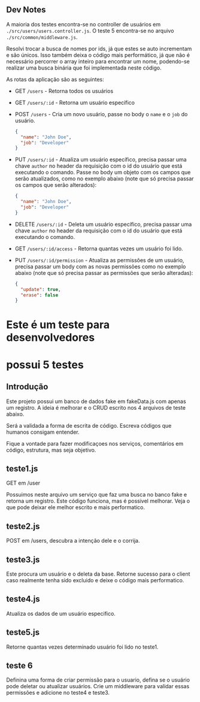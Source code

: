 ## Dev Notes

A maioria dos testes encontra-se no controller de usuários em `./src/users/users.controller.js`. O teste 5 encontra-se no arquivo `./src/common/middleware.js`.

Resolvi trocar a busca de nomes por ids, já que estes se auto incrementam e são únicos. Isso também deixa o código mais performático, já que não é necessário percorrer o array inteiro para encontrar um nome, podendo-se realizar uma busca binária que foi implementada neste código.

As rotas da aplicação são as seguintes:

- GET `/users` - Retorna todos os usuários
- GET `/users/:id` - Retorna um usuário específico
- POST `/users` - Cria um novo usuário, passe no body o `name` e o `job` do usuário.
  ```json
  {
    "name": "John Doe",
    "job": "Developer"
  }
  ```
- PUT `/users/:id` - Atualiza um usuário específico, precisa passar uma chave `author` no header da requisição com o id do usuário que está executando o comando. Passe no body um objeto com os campos que serão atualizados, como no exemplo abaixo (note que só precisa passar os campos que serão alterados):

  ```json
  {
    "name": "John Doe",
    "job": "Developer"
  }
  ```
- DELETE `/users/:id` - Deleta um usuário específico, precisa passar uma chave `author` no header da requisição com o id do usuário que está executando o comando.
- GET `/users/:id/access` - Retorna quantas vezes um usuário foi lido.
- PUT `/users/:id/permission` - Atualiza as permissões de um usuário, precisa passar um body com as novas permissões como no exemplo abaixo (note que só precisa passar as permissões que serão alteradas):

  ```json
  {
    "update": true,
    "erase": false
  }
  ```

# Este é um teste para desenvolvedores

# possui 5 testes

## Introdução

Este projeto possui um banco de dados fake em fakeData.js com apenas um registro.
A ideia é melhorar e o CRUD escrito nos 4 arquivos de teste abaixo.

Será a validada a forma de escrita de código.
Escreva códigos que humanos consigam entender.

Fique a vontade para fazer modificaçoes nos serviços, comentários em código, estrutura, mas seja objetivo.

## teste1.js

GET em /user

Possuimos neste arquivo um serviço que faz uma busca no banco fake e retorna um registro.
Este código funciona, mas é possivel melhorar.
Veja o que pode deixar ele melhor escrito e mais performatico.

## teste2.js

POST em /users, descubra a intenção dele e o corrija.

## teste3.js

Este procura um usuário e o deleta da base.
Retorne sucesso para o client caso realmente tenha sido excluido e deixe o código mais performatico.

## teste4.js

Atualiza os dados de um usuário especifico.

## teste5.js

Retorne quantas vezes determinado usuário foi lido no teste1.

## teste 6

Definina uma forma de criar permissão para o usuario, defina se o usuário pode deletar ou atualizar usuários. Crie um middleware para validar essas permissões e adicione no teste4 e teste3.
